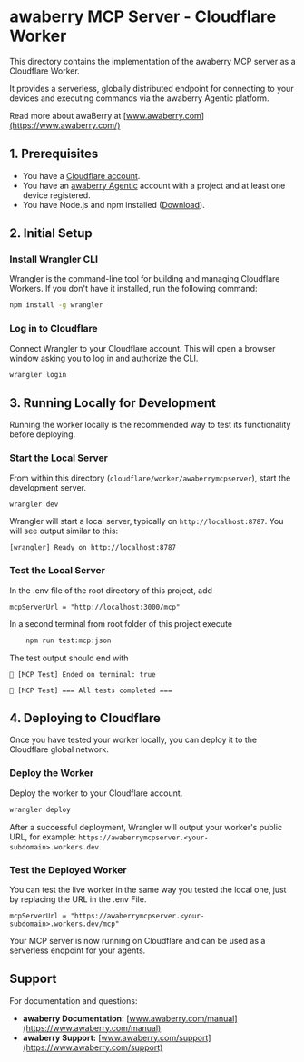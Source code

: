 # awaberry MCP Server - Cloudflare Worker

This directory contains the implementation of the awaberry MCP server as a Cloudflare Worker. 

It provides a serverless, globally distributed endpoint for connecting to your devices and executing commands via the awaberry Agentic platform.

Read more about awaBerry at [www.awaberry.com](https://www.awaberry.com/)

## 1. Prerequisites

- You have a [Cloudflare account](https://dash.cloudflare.com/sign-up).
- You have an [awaberry Agentic](https://app.awaberry.com/) account with a project and at least one device registered.
- You have Node.js and npm installed ([Download](https://nodejs.org/)).

## 2. Initial Setup

### Install Wrangler CLI

Wrangler is the command-line tool for building and managing Cloudflare Workers. If you don't have it installed, run the following command:

```bash
npm install -g wrangler
```

### Log in to Cloudflare

Connect Wrangler to your Cloudflare account. This will open a browser window asking you to log in and authorize the CLI.

```bash
wrangler login
```

## 3. Running Locally for Development

Running the worker locally is the recommended way to test its functionality before deploying.

### Start the Local Server

From within this directory (`cloudflare/worker/awaberrymcpserver`), start the development server.

```bash
wrangler dev
```

Wrangler will start a local server, typically on `http://localhost:8787`. You will see output similar to this:

```
[wrangler] Ready on http://localhost:8787
```

### Test the Local Server

In the .env file of the root directory of this project, add

    mcpServerUrl = "http://localhost:3000/mcp"

In a second terminal from root folder of this project execute

```bash    
    npm run test:mcp:json
```

The test output should end with

```
🏁 [MCP Test] Ended on terminal: true

🎉 [MCP Test] === All tests completed ===
```

## 4. Deploying to Cloudflare

Once you have tested your worker locally, you can deploy it to the Cloudflare global network.


### Deploy the Worker

Deploy the worker to your Cloudflare account.

```bash
wrangler deploy
```

After a successful deployment, Wrangler will output your worker's public URL, for example: `https://awaberrymcpserver.<your-subdomain>.workers.dev`.

### Test the Deployed Worker

You can test the live worker in the same way you tested the local one, just by replacing the URL in the .env File.

    mcpServerUrl = "https://awaberrymcpserver.<your-subdomain>.workers.dev/mcp"

Your MCP server is now running on Cloudflare and can be used as a serverless endpoint for your agents.



## Support

For documentation and questions:

- **awaberry Documentation:** [www.awaberry.com/manual](https://www.awaberry.com/manual)
- **awaberry Support:** [www.awaberry.com/support](https://www.awaberry.com/support)